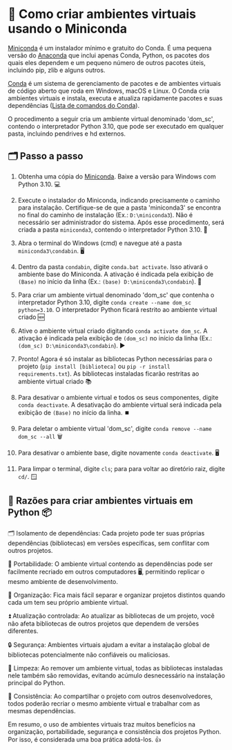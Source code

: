 # 🐍 Como criar ambientes virtuais usando o Miniconda 


[Miniconda](https://docs.conda.io/en/latest/miniconda.html) é um instalador mínimo e gratuito do Conda. É uma pequena versão do [Anaconda](https://www.anaconda.com/about-us) que inclui apenas Conda, Python, os pacotes dos quais eles dependem e um pequeno número de outros pacotes úteis, incluindo pip, zlib e alguns outros.

[Conda](https://docs.conda.io/projects/conda/en/stable/) é um sistema de gerenciamento de pacotes e de ambientes virtuais de código aberto que roda em Windows, macOS e Linux. O Conda cria ambientes virtuais e instala, executa e atualiza rapidamente pacotes e suas dependências ([Lista de comandos do Conda](https://docs.conda.io/projects/conda/en/4.6.0/_downloads/52a95608c49671267e40c689e0bc00ca/conda-cheatsheet.pdf)).

O procedimento a seguir cria um ambiente virtual denominado 'dom_sc', contendo o interpretador Python 3.10, que pode ser executado em qualquer pasta, incluindo pendrives e hd externos.
 
## 🗂️ Passo a passo

1) Obtenha uma cópia do [Miniconda](https://docs.conda.io/en/latest/miniconda.html). Baixe a versão para Windows com Python 3.10. 💻

2) Execute o instalador do Miniconda, indicando precisamente o caminho para instalação. Certifique-se de que a pasta 'miniconda3' se encontra no final do caminho de instalação (Ex.: `D:\miniconda3`). Não é necessário ser administrador do sistema. Após esse procedimento, será criada a pasta `miniconda3`, contendo o interpretador Python 3.10. 📁

3) Abra o terminal do Windows (cmd) e navegue até a pasta `miniconda3\condabin`. 🖥 

4) Dentro da pasta `condabin`, digite `conda.bat activate`. Isso ativará o ambiente base do Miniconda. A ativação é indicada pela exibição de `(Base)` no início da linha (Ex.: `(base) D:\miniconda3\condabin`). 🐍

5) Para criar um ambiente virtual denominado 'dom_sc' que contenha o interpretador Python 3.10, digite `conda create --name dom_sc python=3.10`. O interpretador Python ficará restrito ao ambiente virtual criado 🆕

6) Ative o ambiente virtual criado digitando `conda activate dom_sc`. A ativação é indicada pela exibição de `(dom_sc)` no início da linha (Ex.: `(dom_sc) D:\miniconda3\condabin`). ▶️

7) Pronto! Agora é só instalar as bibliotecas Python necessárias para o projeto (`pip install [biblioteca]` ou `pip -r install requirements.txt`). As bibliotecas instaladas ficarão restritas ao ambiente virtual criado 📚

8) Para desativar o ambiente virtual e todos os seus componentes, digite `conda deactivate`. A desativação do ambiente virtual será indicada pela exibição de `(Base)` no início da linha. ⏹️

9) Para deletar o ambiente virtual 'dom_sc', digite `conda remove --name dom_sc --all` 🗑️

10) Para desativar o ambiente base, digite novamente `conda deactivate`. 🖥️

11) Para limpar o terminal, digite `cls`; para para voltar ao diretório raiz, digite `cd/`. 🪟

## 🐍 Razões para criar ambientes virtuais em Python 📦 

🗂️ Isolamento de dependências: Cada projeto pode ter suas próprias dependências (bibliotecas) em versões específicas, sem conflitar com outros projetos.

🚚 Portabilidade: O ambiente virtual contendo as dependências pode ser facilmente recriado em outros computadores 🖥️, permitindo replicar o mesmo ambiente de desenvolvimento.

📁 Organização: Fica mais fácil separar e organizar projetos distintos quando cada um tem seu próprio ambiente virtual. 

⏫ Atualização controlada: Ao atualizar as bibliotecas de um projeto, você não afeta bibliotecas de outros projetos que dependem de versões diferentes.

🔒 Segurança: Ambientes virtuais ajudam a evitar a instalação global de bibliotecas potencialmente não confiáveis ou maliciosas.

🧹 Limpeza: Ao remover um ambiente virtual, todas as bibliotecas instaladas nele também são removidas, evitando acúmulo desnecessário na instalação principal do Python.

🤝 Consistência: Ao compartilhar o projeto com outros desenvolvedores, todos poderão recriar o mesmo ambiente virtual e trabalhar com as mesmas dependências.

Em resumo, o uso de ambientes virtuais traz muitos benefícios na organização, portabilidade, segurança e consistência dos projetos Python. Por isso, é considerada uma boa prática adotá-los. 👍
